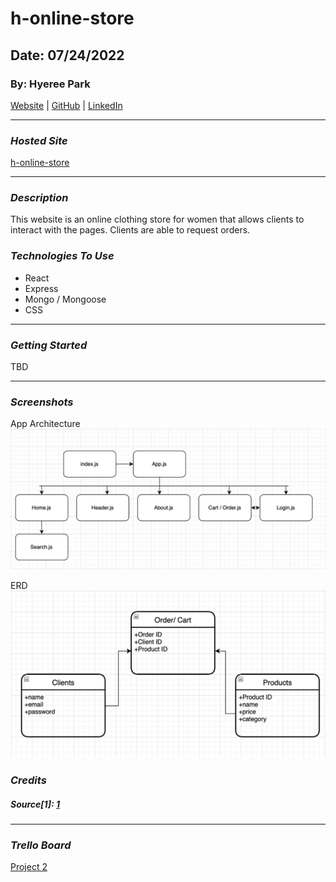 # h-online-store

## Date: 07/24/2022

### By: Hyeree Park

[Website](http://www.duckduckgo.com) | [GitHub](https://github.com/Hp2240) | [LinkedIn](https://www.linkedin.com/in/hyeree-park94/)

---

### **_Hosted Site_**

[h-online-store]()

---

### **_Description_**

This website is an online clothing store for women that allows clients to interact with the pages. Clients are able to request orders.

### **_Technologies To Use_**

- React
- Express
- Mongo / Mongoose
- CSS

---

### **_Getting Started_**

TBD

---

### **_Screenshots_**

App Architecture
![App Architecture](./images/diagram.png)

ERD
![ERD](./images/ERD.png)

### **_Credits_**

##### Source[1]: [1](http://g-use.com)

---

### **_Trello Board_**

[Project 2](https://trello.com/b/S3kimaQA/project-2-ga)
